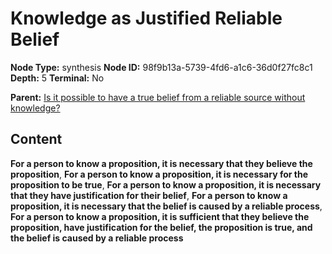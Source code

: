# Knowledge as Justified Reliable Belief

**Node Type:** synthesis
**Node ID:** 98f9b13a-5739-4fd6-a1c6-36d0f27fc8c1
**Depth:** 5
**Terminal:** No

**Parent:** [Is it possible to have a true belief from a reliable source without knowledge?](is-it-possible-to-have-a-true-belief-from-a-reliable-source-without-knowledge-antithesis-88847a11-497b-4349-b4f4-3a1f31d2b47e.md)

## Content

**For a person to know a proposition, it is necessary that they believe the proposition**, **For a person to know a proposition, it is necessary for the proposition to be true**, **For a person to know a proposition, it is necessary that they have justification for their belief**, **For a person to know a proposition, it is necessary that the belief is caused by a reliable process**, **For a person to know a proposition, it is sufficient that they believe the proposition, have justification for the belief, the proposition is true, and the belief is caused by a reliable process**

